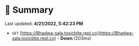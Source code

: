 # 📖 Summary
Last updated: **4/21/2022, 5:42:23 PM**

- `GET` [https://Bhadwa-sala.toxicblte.repl.co](https://Bhadwa-sala.toxicblte.repl.co) - **Down** (203ms)
